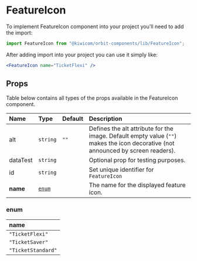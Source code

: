 # FeatureIcon

To implement FeatureIcon component into your project you'll need to add the import:

```jsx
import FeatureIcon from "@kiwicom/orbit-components/lib/FeatureIcon";
```

After adding import into your project you can use it simply like:

```jsx
<FeatureIcon name="TicketFlexi" />
```

## Props

Table below contains all types of the props available in the FeatureIcon component.

| Name     | Type            | Default | Description                                                                                                                      |
| :------- | :-------------- | :------ | :------------------------------------------------------------------------------------------------------------------------------- |
| alt      | `string`        | `""`    | Defines the alt attribute for the image. Default empty value (`""`) makes the icon decorative (not announced by screen readers). |
| dataTest | `string`        |         | Optional prop for testing purposes.                                                                                              |
| id       | `string`        |         | Set unique identifier for `FeatureIcon`                                                                                          |
| **name** | [`enum`](#enum) |         | The name for the displayed feature icon.                                                                                         |

### enum

| name               |
| :----------------- |
| `"TicketFlexi"`    |
| `"TicketSaver"`    |
| `"TicketStandard"` |
